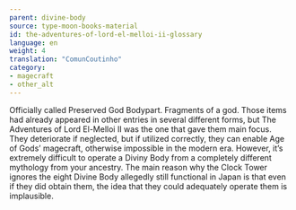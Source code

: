 ```yaml
---
parent: divine-body
source: type-moon-books-material
id: the-adventures-of-lord-el-melloi-ii-glossary
language: en
weight: 4
translation: "ComunCoutinho"
category:
- magecraft
- other_alt
---
```


Officially called Preserved God Bodypart. Fragments of a god.
Those items had already appeared in other entries in several different forms, but The Adventures of Lord El-Melloi II was the one that gave them main focus. They deteriorate if neglected, but if utilized correctly, they can enable Age of Gods’ magecraft, otherwise impossible in the modern era. However, it’s extremely difficult to operate a Diviny Body from a completely different mythology from your ancestry. The main reason why the Clock Tower ignores the eight Divine Body allegedly still functional in Japan is that even if they did obtain them, the idea that they could adequately operate them is implausible.

